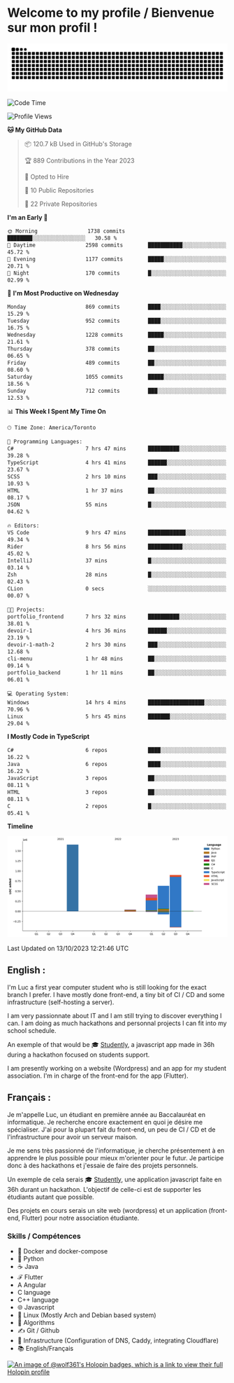 # Welcome to my profile / Bienvenue sur mon profil !

![snake gif](https://github.com/wolf-361/wolf-361/blob/output/github-contribution-grid-snake.svg)

<!--START_SECTION:waka-->
![Code Time](http://img.shields.io/badge/Code%20Time-409%20hrs%2041%20mins-blue)

![Profile Views](http://img.shields.io/badge/Profile%20Views-0-blue)

**🐱 My GitHub Data** 

> 📦 120.7 kB Used in GitHub's Storage 
 > 
> 🏆 889 Contributions in the Year 2023
 > 
> 💼 Opted to Hire
 > 
> 📜 10 Public Repositories 
 > 
> 🔑 22 Private Repositories 
 > 
**I'm an Early 🐤** 

```text
🌞 Morning                1738 commits        ████████░░░░░░░░░░░░░░░░░   30.58 % 
🌆 Daytime                2598 commits        ███████████░░░░░░░░░░░░░░   45.72 % 
🌃 Evening                1177 commits        █████░░░░░░░░░░░░░░░░░░░░   20.71 % 
🌙 Night                  170 commits         █░░░░░░░░░░░░░░░░░░░░░░░░   02.99 % 
```
📅 **I'm Most Productive on Wednesday** 

```text
Monday                   869 commits         ████░░░░░░░░░░░░░░░░░░░░░   15.29 % 
Tuesday                  952 commits         ████░░░░░░░░░░░░░░░░░░░░░   16.75 % 
Wednesday                1228 commits        █████░░░░░░░░░░░░░░░░░░░░   21.61 % 
Thursday                 378 commits         ██░░░░░░░░░░░░░░░░░░░░░░░   06.65 % 
Friday                   489 commits         ██░░░░░░░░░░░░░░░░░░░░░░░   08.60 % 
Saturday                 1055 commits        █████░░░░░░░░░░░░░░░░░░░░   18.56 % 
Sunday                   712 commits         ███░░░░░░░░░░░░░░░░░░░░░░   12.53 % 
```


📊 **This Week I Spent My Time On** 

```text
🕑︎ Time Zone: America/Toronto

💬 Programming Languages: 
C#                       7 hrs 47 mins       ██████████░░░░░░░░░░░░░░░   39.28 % 
TypeScript               4 hrs 41 mins       ██████░░░░░░░░░░░░░░░░░░░   23.67 % 
SCSS                     2 hrs 10 mins       ███░░░░░░░░░░░░░░░░░░░░░░   10.93 % 
HTML                     1 hr 37 mins        ██░░░░░░░░░░░░░░░░░░░░░░░   08.17 % 
JSON                     55 mins             █░░░░░░░░░░░░░░░░░░░░░░░░   04.62 % 

🔥 Editors: 
VS Code                  9 hrs 47 mins       ████████████░░░░░░░░░░░░░   49.34 % 
Rider                    8 hrs 56 mins       ███████████░░░░░░░░░░░░░░   45.02 % 
IntelliJ                 37 mins             █░░░░░░░░░░░░░░░░░░░░░░░░   03.14 % 
Zsh                      28 mins             █░░░░░░░░░░░░░░░░░░░░░░░░   02.43 % 
CLion                    0 secs              ░░░░░░░░░░░░░░░░░░░░░░░░░   00.07 % 

🐱‍💻 Projects: 
portfolio_frontend       7 hrs 32 mins       ██████████░░░░░░░░░░░░░░░   38.01 % 
devoir-1                 4 hrs 36 mins       ██████░░░░░░░░░░░░░░░░░░░   23.19 % 
devoir-1-math-2          2 hrs 30 mins       ███░░░░░░░░░░░░░░░░░░░░░░   12.68 % 
cli-menu                 1 hr 48 mins        ██░░░░░░░░░░░░░░░░░░░░░░░   09.14 % 
portfolio_backend        1 hr 11 mins        ██░░░░░░░░░░░░░░░░░░░░░░░   06.01 % 

💻 Operating System: 
Windows                  14 hrs 4 mins       ██████████████████░░░░░░░   70.96 % 
Linux                    5 hrs 45 mins       ███████░░░░░░░░░░░░░░░░░░   29.04 % 
```

**I Mostly Code in TypeScript** 

```text
C#                       6 repos             ████░░░░░░░░░░░░░░░░░░░░░   16.22 % 
Java                     6 repos             ████░░░░░░░░░░░░░░░░░░░░░   16.22 % 
JavaScript               3 repos             ██░░░░░░░░░░░░░░░░░░░░░░░   08.11 % 
HTML                     3 repos             ██░░░░░░░░░░░░░░░░░░░░░░░   08.11 % 
C                        2 repos             █░░░░░░░░░░░░░░░░░░░░░░░░   05.41 % 
```



**Timeline**

![Lines of Code chart](https://raw.githubusercontent.com/wolf-361/wolf-361/main/assets/bar_graph.png)


 Last Updated on 13/10/2023 12:21:46 UTC
<!--END_SECTION:waka-->

## English : 

I'm Luc a first year computer student who is still looking for the exact branch I prefer. I have mostly done front-end, a tiny bit of CI / CD and some infrastructure (self-hosting a server).

I am very passionnate about IT and I am still trying to discover everything I can. I am doing as much hackathons and personnal projects I can fit into my school schedule.

An exemple of that would be 🎓 [Studently](https://github.com/wolf-361/Studently-CodeJam12), a javascript app made in 36h during a hackathon focused on students support.

I am presently working on a website (Wordpress) and an app for my student association. I'm in charge of the front-end for the app (Flutter).

## Français :

Je m'appelle Luc, un étudiant en première année au Baccalauréat en informatique. Je recherche encore exactement en quoi je désire me spécialiser. J'ai pour la plupart fait du front-end, un peu de CI / CD et de l'infrastructure pour avoir un serveur maison.

Je me sens très passionné de l'informatique, je cherche présentement à en apprendre le plus possible pour mieux m'orienter pour le futur. Je participe donc à des hackathons et j'essaie de faire des projets personnels.

Un exemple de cela serais 🎓 [Studently](https://github.com/wolf-361/Studently-CodeJam12), une application javascript faite en 36h durant un hackathon. L'objectif de celle-ci est de supporter les étudiants autant que possible.

Des projets en cours serais un site web (wordpress) et un application (front-end, Flutter) pour notre association étudiante.

###  Skills / Compétences

* 🐋 Docker and docker-compose
* 🐍 Python
* ☕ Java
* ℱ Flutter
* A Angular
* C language
* C++ language
* 🌐 Javascript
* 🐧 Linux (Mostly Arch and Debian based system)
* 🧩 Algorithms
* ✍️ Git / Github
* 📜 Infrastructure (Configuration of DNS, Caddy, integrating Cloudflare)
* 📚 English/Français

[![An image of @wolf361's Holopin badges, which is a link to view their full Holopin profile](https://holopin.me/wolf361)](https://holopin.io/@wolf361)


